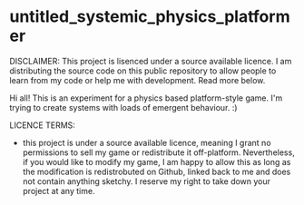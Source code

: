 # untitled_systemic_physics_platformer

DISCLAIMER: This project is lisenced under a source available licence. I am distributing the source code on this public repository to allow people to learn from my code or help me with development. Read more below.

Hi all! This is an experiment for a physics based platform-style game. I'm trying to create systems with loads of emergent behaviour. :)

LICENCE TERMS:
 - this project is under a source available licence, meaning I grant no permissions to sell my game or redistribute it off-platform. Nevertheless, if you would like to modify my game, I am happy to allow this as long as the modification is redistrobuted on Github, linked back to me and does not contain anything sketchy. I reserve my right to take down your project at any time.
